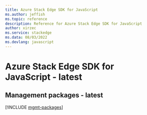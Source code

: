 ```yaml
---
title: Azure Stack Edge SDK for JavaScript
ms.author: jeffish
ms.topic: reference
description: Reference for Azure Stack Edge SDK for JavaScript
author: xirzec
ms.service: stackedge
ms.data: 08/03/2022
ms.devlang: javascript
---
```

# Azure Stack Edge SDK for JavaScript - latest

## Management packages - latest
[!INCLUDE [mgmt-packages](stack-edge-mgmt-index.md)]